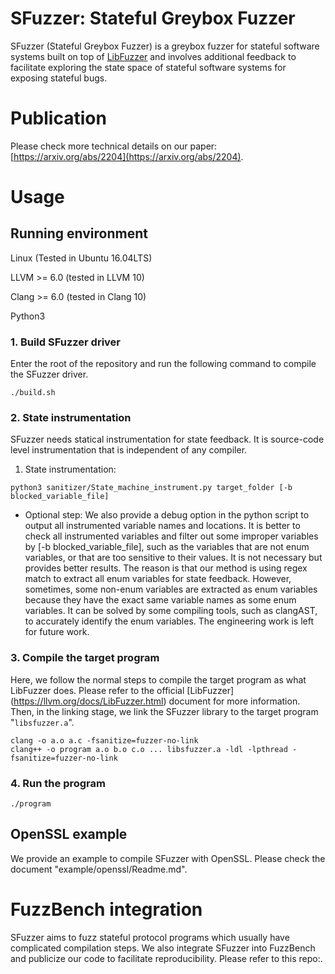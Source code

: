 # SFuzzer: Stateful Greybox Fuzzer
SFuzzer (Stateful Greybox Fuzzer) is a greybox fuzzer for stateful software systems built on top of [LibFuzzer](https://llvm.org/docs/LibFuzzer.html) and involves additional feedback to facilitate exploring the state space of stateful software systems for exposing stateful bugs.

# Publication

Please check more technical details on our paper: [https://arxiv.org/abs/2204](https://arxiv.org/abs/2204).


# Usage
## Running environment
Linux (Tested in Ubuntu 16.04LTS)

LLVM >= 6.0 (tested in LLVM 10)

Clang >= 6.0 (tested in Clang 10)

Python3

### 1. Build SFuzzer driver
Enter the root of the repository and run the following command to compile the SFuzzer driver.
```
./build.sh
```


### 2. State instrumentation
SFuzzer needs statical instrumentation for state feedback. It is source-code level instrumentation that is independent of any compiler.

1) State instrumentation:
```
python3 sanitizer/State_machine_instrument.py target_folder [-b blocked_variable_file]
```
* Optional step:
We also provide a debug option in the python script to output all instrumented variable names and locations.
It is better to check all instrumented variables and filter out some improper variables by [-b blocked_variable_file], such as the variables that are not enum variables, or that are too sensitive to their values.
It is not necessary but provides better results.
The reason is that our method is using regex match to extract all enum variables for state feedback. However, sometimes, some non-enum variables are extracted as enum variables because they have the exact same variable names as some enum variables. It can be solved by some compiling tools, such as clangAST, to accurately identify the enum variables. The engineering work is left for future work.


### 3. Compile the target program
Here, we follow the normal steps to compile the target program as what LibFuzzer does.
Please refer to the official [LibFuzzer] (https://llvm.org/docs/LibFuzzer.html) document for more information. Then, in the linking stage, we link the SFuzzer library to the target program "```libsfuzzer.a```".
```
clang -o a.o a.c -fsanitize=fuzzer-no-link
clang++ -o program a.o b.o c.o ... libsfuzzer.a -ldl -lpthread -fsanitize=fuzzer-no-link
```

### 4. Run the program
```
./program
```

## OpenSSL example
We provide an example to compile SFuzzer with OpenSSL. Please check the document "example/openssl/Readme.md".

# FuzzBench integration
SFuzzer aims to fuzz stateful protocol programs which usually have complicated compilation steps. We also integrate SFuzzer into FuzzBench and publicize our code to facilitate reproducibility. Please refer to this repo:.
